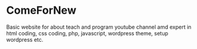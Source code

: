 # ComeForNew
Basic website for about teach and program youtube channel amd expert in  html coding, css coding, php, javascript, wordpress theme, setup wordpress etc.
